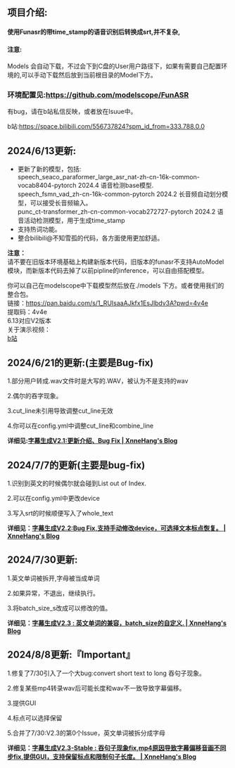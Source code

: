 ## 项目介绍:

#### 使用Funasr的带time_stamp的语音识别后转换成srt,并不复杂,

#### 注意:

Models 会自动下载，不过会下到C盘的User用户路径下，如果有需要自己配置环境的,可以手动下载然后放到当前根目录的Model下方。

###  环境配置见:https://github.com/modelscope/FunASR



有bug，请在b站私信反映，或者放在Isuue中。

b站:https://space.bilibili.com/556737824?spm_id_from=333.788.0.0

## 2024/6/13更新:  
* 更新了新的模型，包括:  
speech_seaco_paraformer_large_asr_nat-zh-cn-16k-common-vocab8404-pytorch    2024.4
语音检测base模型.  
speech_fsmn_vad_zh-cn-16k-common-pytorch  2024.2
长音频自动划分模型，可以接受长音频输入。   
punc_ct-transformer_zh-cn-common-vocab272727-pytorch  2024.2
语音活动检测模型，用于生成time_stamp   
* 支持热词功能。  
* 整合bilibili@不知雪孤的代码，各方面使用更加舒适。  

**注意：**  
请不要在旧版本环境基础上构建新版本代码，旧版本的funasr不支持AutoModel模块，而新版本代码去掉了以前pipline的inference，可以自由搭配模型。  

你可以自己在modelscope中下载模型然后放在./models 下方。或者使用我们的整合包。    
链接：https://pan.baidu.com/s/1_RUIsaaAJkfx1EsJlbdv3A?pwd=4v4e   
提取码：4v4e    
6.13对应V2版本   
关于演示视频：    
[b站](https://www.bilibili.com/video/BV1bz421z7gj/?spm_id_from=333.999.0.0)



## 2024/6/21的更新:(主要是Bug-fix)

1.部分用户转成.wav文件时是大写的.WAV，被认为不是支持的wav

2.偶尔的吞字现象。

3.cut_line未引用导致调整cut_line无效

4.你可以在config.yml中调整cut_line和combine_line



**详细见:[字幕生成V2.1:更新介绍、Bug Fix | XnneHang's Blog](http://xnnehang.top/blog/27)**



## 2024/7/7的更新(主要是bug-fix)

1.识别到英文的时候偶尔就会碰到List out of Index.

2.可以在config.yml中更改device

3.写入srt的时候顺便写入了whole_text

**详细见：[字幕生成V2.2:Bug Fix,支持手动修改device，可选择文本标点恢复。 | XnneHang's Blog](http://xnnehang.top/blog/44)**



## 2024/7/30更新:

1.英文单词被拆开,字母被当成单词

2.如果异常，不退出，继续执行。

3.将batch_size_s改成可以修改的值。

**详细见：[字幕生成V2.3 : 英文单词的兼容，batch_size的自定义. | XnneHang's Blog](http://xnnehang.top/blog/81)**


##  2024/8/8更新:『Important』
1.修复了7/30引入了一个大bug:convert short text to long 吞句子现象。

2.修复某些mp4转录wav后可能长度和wav不一致导致字幕偏移。

3.提供GUI

4.标点可以选择保留

5.合并了7/30:V2.3的第0个Issue，英文单词被拆分成字母

**详细见：[字幕生成V2.3-Stable : 吞句子现象fix,mp4原因导致字幕偏移音画不同步fix,提供GUI，支持保留标点和限制句子长度。 | XnneHang's Blog](http://xnnehang.top/blog/92)**

